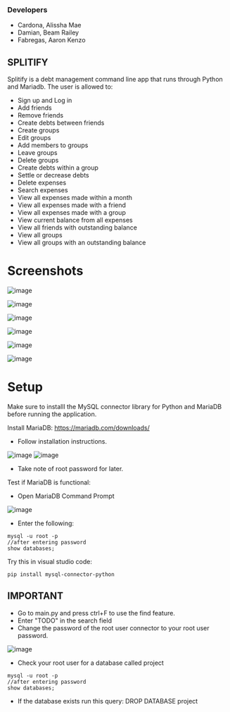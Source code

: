### Developers

- Cardona, Alissha Mae
- Damian, Beam Railey
- Fabregas, Aaron Kenzo

## SPLITIFY

Splitify is a debt management command line app that runs through Python and Mariadb. The user is allowed to:

- Sign up and Log in
- Add friends
- Remove friends
- Create debts between friends
- Create groups
- Edit groups
- Add members to groups
- Leave groups
- Delete groups
- Create debts within a group
- Settle or decrease debts
- Delete expenses
- Search expenses
- View all expenses made within a month
- View all expenses made with a friend
- View all expenses made with a group
- View current balance from all expenses
- View all friends with outstanding balance
- View all groups
- View all groups with an outstanding balance

# Screenshots

![image](https://github.com/user-attachments/assets/edc1960a-de2e-4dba-bb80-8c25f4f7443b) 

![image](https://github.com/user-attachments/assets/3117e190-8d06-44f3-a7df-c538fecfc531) 

![image](https://github.com/user-attachments/assets/51e47740-9543-4c7e-9309-09bbdd4212ec) 

![image](https://github.com/user-attachments/assets/1936c1f1-44a5-40e1-aae6-eef688717edb)

![image](https://github.com/user-attachments/assets/e74d650a-d2b7-400f-883e-888d108ce08c) 

![image](https://github.com/user-attachments/assets/edf0a68e-5366-4d44-9210-17523ddacc5a)





# Setup

Make sure to installl the MySQL connector library for Python and MariaDB before running the application.

Install MariaDB: https://mariadb.com/downloads/
- Follow installation instructions.
  
![image](https://github.com/user-attachments/assets/262b952d-88da-41e9-8301-5e15786a23b5) ![image](https://github.com/user-attachments/assets/1b3ed85d-c222-40ea-beb1-f5bc7e89a0a1) 

- Take note of root password for later.


Test if MariaDB is functional:
- Open MariaDB Command Prompt

![image](https://github.com/user-attachments/assets/39b8c3dd-6b06-49af-bcf8-d49898577713)


- Enter the following:
```
mysql -u root -p
//after entering password
show databases;
```


Try this in visual studio code:
```
pip install mysql-connector-python
```


## IMPORTANT

- Go to main.py and press ctrl+F to use the find feature.
- Enter "TODO" in the search field
- Change the password of the root user connector to your root user password.

![image](https://github.com/user-attachments/assets/88a551ee-ad3f-47eb-b572-2bd0140c44d6)

- Check your root user for a database called project
```
mysql -u root -p
//after entering password
show databases;
```
- If the database exists run this query: DROP DATABASE project

